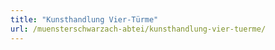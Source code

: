 ```yaml
---
title: "Kunsthandlung Vier-Türme"
url: /muensterschwarzach-abtei/kunsthandlung-vier-tuerme/
---
```


